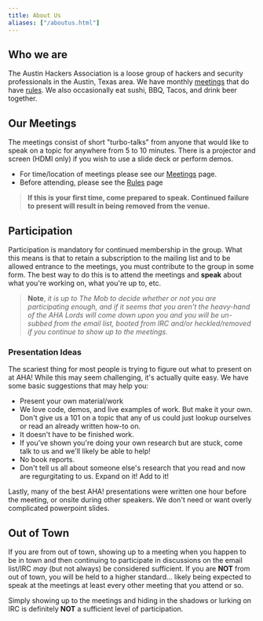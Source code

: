 ```yaml
---
title: About Us
aliases: ["/aboutus.html"]
---
```


## Who we are

The Austin Hackers Association is a loose group of hackers and
security professionals in the Austin, Texas area. We have monthly [meetings](meetings) that do have [rules](rules). We also occasionally eat sushi, BBQ, Tacos, and drink beer together.

## Our Meetings

The meetings consist of short "turbo-talks" from anyone that would like
to speak on a topic for anywhere from 5 to 10 minutes. There is a projector
and screen (HDMI only) if you wish to use a slide deck or perform demos.

- For time/location of meetings please see our [Meetings](meetings)
  page.
- Before attending, please see the [Rules](rules) page

> **If this is your first time, come prepared to speak. Continued failure to present
> will result in being removed from the venue.**

## Participation

Participation is mandatory for continued membership in the group. What
this means is that to retain a subscription to the mailing list and
to be allowed entrance to the meetings, you must contribute to the group
in some form. The best way to do this is to attend the meetings and **speak**
about what you're working on, what you're up to, etc.

> **Note**, _it is up to The Mob to decide whether or not you are
> participating enough, and if it seems that you aren't the heavy-hand of
> the AHA Lords will come down upon you and you will be un-subbed from the
> email list, booted from IRC and/or heckled/removed if you continue to
> show up to the meetings._

### Presentation Ideas

The scariest thing for most people is trying to figure out what to
present on at AHA! While this may seem challenging, it's actually quite
easy. We have some basic suggestions that may help you:

- Present your own material/work
- We love code, demos, and live examples of work. But make it your own.
  Don't give us a 101 on a topic that any of us could just lookup
  ourselves or read an already written how-to on.
- It doesn't have to be finished work.
- If you've shown you're doing your own research but are stuck, come
  talk to us and we'll likely be able to help!
- No book reports.
- Don't tell us all about someone else's research that you read and now
  are regurgitating to us. Expand on it! Add to it!

Lastly, many of the best AHA! presentations were written one hour before
the meeting, or onsite during other speakers. We don't need or want overly
complicated powerpoint slides.

## Out of Town

If you are from out of town, showing up to a meeting when you happen
to be in town and then continuing to participate in discussions on the
email list/IRC _may_ (but not always) be considered sufficient. If you are
**NOT** from out of town, you will be held to a higher standard... likely being
expected to speak at the meetings at least every other meeting that you attend
or so.

Simply showing up to the meetings and hiding in the shadows or lurking
on IRC is definitely **NOT** a sufficient level of participation.
